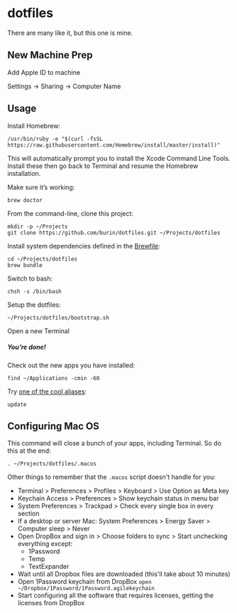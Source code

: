 # dotfiles

There are many like it, but this one is mine.


## New Machine Prep

Add Apple ID to machine

Settings -> Sharing -> Computer Name


## Usage

Install Homebrew:

    /usr/bin/ruby -e "$(curl -fsSL https://raw.githubusercontent.com/Homebrew/install/master/install)"

This will automatically prompt you to install the Xcode Command Line Tools. Install these then go back to Terminal and resume the Homebrew installation.

Make sure it’s working:

    brew doctor

From the command-line, clone this project:

    mkdir -p ~/Projects
    git clone https://github.com/burin/dotfiles.git ~/Projects/dotfiles

Install system dependencies defined in the [Brewfile](https://github.com/burin/dotfiles/blob/master/Brewfile):

    cd ~/Projects/dotfiles
    brew bundle

Switch to bash: 

    chsh -s /bin/bash

Setup the dotfiles:

    ~/Projects/dotfiles/bootstrap.sh

Open a new Terminal

##### You’re done!

Check out the new apps you have installed:

    find ~/Applications -cmin -60

Try [one of the cool aliases](https://github.com/burin/dotfiles/blob/master/dotfiles/bash/updaters):

    update

## Configuring Mac OS

This command will close a bunch of your apps, including Terminal. So do this at the end:

    . ~/Projects/dotfiles/.macos

Other things to remember that the `.macos` script doesn't handle for you:

* Terminal > Preferences > Profiles > Keyboard > Use Option as Meta key
* Keychain Access > Preferences > Show keychain status in menu bar
* System Preferences > Trackpad > Check every single box in every section
* If a desktop or server Mac: System Preferences > Energy Saver > Computer sleep > Never
* Open DropBox and sign in > Choose folders to sync > Start unchecking everything except:
  * 1Password
  * Temp
  * TextExpander
* Wait until all Dropbox files are downloaded (this'll take about 10 minutes)
* Open 1Password keychain from DropBox `open ~/Dropbox/1Password/1Password.agilekeychain`
* Start configuring all the software that requires licenses, getting the licenses from DropBox
